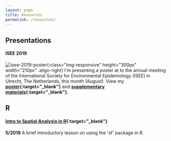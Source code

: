 ```yaml
---
layout: page
title: Resources
permalink: /resources/
---
```


## Presentations

#### ISEE 2019

![isee-2019-poster](https://djxgonzalez.github.io/resources/201908_isee/isee_poster_thumb.png){:class="img-responsive" height="300px" width="210px" .align-right} I'm presenting a poster at to the annual meeting of the International Society for Environmental Epidemiology (ISEE) in Utrecht, The Netherlands, this month (August). View my **[poster](https://djxgonzalez.github.io/resources/201908_isee/isee_poster_final.png){:target="_blank"}** and **[supplementary materials](https://djxgonzalez.github.io/resources/201908_isee/supplementary_materials.html){:target="_blank"}**.

## R

#### [Intro to Spatial Analysis in R](https://github.com/djxgonzalez/spatial-analysis-r){:target="_blank"}
**5/2019**
A brief introductory lesson on using the 'sf' package in R.
